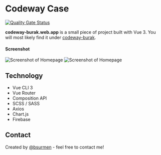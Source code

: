 Codeway Case
======
[![Quality Gate Status](https://sonarcloud.io/api/project_badges/measure?project=bsurmen_codeway&metric=alert_status)](https://sonarcloud.io/dashboard?id=bsurmen_codeway)

**codeway-burak.web.app** is a small piece of project built with Vue 3. You will most likely find it under [codeway-burak](https://codeway-burak.web.app/).

#### Screenshot
![Screenshot of Homepage](/src/assets/ss_home.png)
![Screenshot of Homepage](/src/assets/ss_login.png)

## Technology
* Vue CLI 3
* Vue Router
* Composition API
* SCSS / SASS
* Axios
* Chart.js
* Firebase

## Contact
Created by [@bsurmen](https://www.burak.works/) - feel free to contact me!